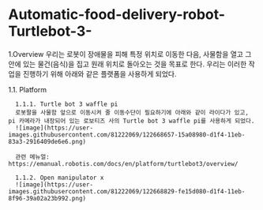 # Automatic-food-delivery-robot-Turtlebot-3-

1.Overview
우리는 로봇이 장애물을 피해 특정 위치로 이동한 다음, 사물함을 열고 그 안에 있는 물건(음식)을 집고 원래 위치로 돌아오는 것을 목표로 한다.
우리는 이러한 작업을 진행하기 위해 아래와 같은 플랫폼을 사용하게 되었다.

   1.1. Platform

      1.1.1. Turtle bot 3 waffle pi
      로봇팔을 사물함 앞으로 이동시켜 줄 이동수단이 필요하기에 아래와 같이 라이다가 있고, pi 카메라가 내장되어 있는 로보티즈 사의 Turtle bot 3 waffle pi를 사용하게 되었다.
      ![image](https://user-images.githubusercontent.com/81222069/122668657-15a08980-d1f4-11eb-83a3-2916409de6e6.png)
      
      관련 메뉴얼: https://emanual.robotis.com/docs/en/platform/turtlebot3/overview/
      
      1.1.2. Open manipulator x
      ![image](https://user-images.githubusercontent.com/81222069/122668829-fe15d080-d1f4-11eb-8f96-39a02a23b992.png)

  

